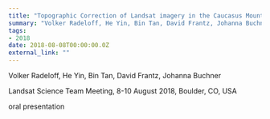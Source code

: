 ```yaml
---
title: "Topographic Correction of Landsat imagery in the Caucasus Mountains"
summary: "Volker Radeloff, He Yin, Bin Tan, David Frantz, Johanna Buchner @ Landsat Science Team Meeting, 8-10 August 2018, Boulder, CO, USA"
tags:
- 2018
date: 2018-08-08T00:00:00.0Z
external_link: ""
---
```


Volker Radeloff, He Yin, Bin Tan, David Frantz, Johanna Buchner


Landsat Science Team Meeting, 8-10 August 2018, Boulder, CO, USA


oral presentation
